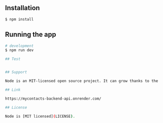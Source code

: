 ## Installation

```bash
$ npm install
```

## Running the app

```bash
# development
$ npm run dev

## Test


## Support

Node is an MIT-licensed open source project. It can grow thanks to the sponsors and support by the amazing backers.

## Link

https://mycontacts-backend-api.onrender.com/

## License

Node is [MIT licensed](LICENSE).
